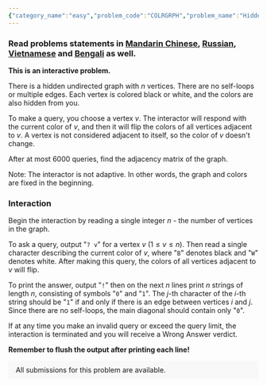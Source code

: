 ```yaml
---
{"category_name":"easy","problem_code":"COLRGRPH","problem_name":"Hidden Colored Graph","problemComponents":{"constraints":"- $1\\le n\\le 100$","constraintsState":true,"subtasks":"- 30 points : $1 \\leq R \\leq 10000$\n- 70 points : $1 \\leq R \\leq 10^9$\n","subtasksState":false,"inputFormat":"","inputFormatState":false,"outputFormat":"","outputFormatState":false,"sampleTestCases":{"0":{"id":1,"input":"3\n\nW\n\nB\n\nB\n\nW","output":"\n? 1\n\n? 2\n\n? 3\n\n? 2\n\n!\n001\n001\n110","explanation":"The example is given to demonstrate how the queries work, and it is not guaranteed that the answer can be uniquely determined from the queries in the example.\n\nThe hidden graph is a path $1-3-2$. Initially, the colors for nodes $1$, $2$, $3$ are white, black, black, respectively. Denote it by the string `WBB`.\n\nThe first query asks for node $1$. The interactor responds with its color `W` then flips the color of node $3$. The colors are now `WBW`.\n\nThe second query asks for node $2$. The interactor responds with its color `B` then flips the color of node $3$. The colors are now `WBB`.\n\nThe third query asks for node $3$. The interactor responds with its color `B` then flips the colors of nodes $1$ and $2$. The colors are now `BWB`.\n\nThe fourth query asks for node $2$. The interactor responds with its color `W` then flips the color of node $3$. The colors are now `BWW`.\n\nThen the correct adjacency matrix is guessed.","isDeleted":false}}},"video_editorial_url":"https://youtu.be/YLRmxvKkdEc","languages_supported":{"0":"CPP14","1":"C","2":"JAVA","3":"PYTH 3.6","4":"CPP17","5":"PYTH","6":"PYP3","7":"CS2","8":"ADA","9":"PYPY","10":"TEXT","11":"PAS fpc","12":"NODEJS","13":"RUBY","14":"PHP","15":"GO","16":"HASK","17":"TCL","18":"PERL","19":"SCALA","20":"LUA","21":"kotlin","22":"BASH","23":"JS","24":"LISP sbcl","25":"rust","26":"PAS gpc","27":"BF","28":"CLOJ","29":"R","30":"D","31":"CAML","32":"FORT","33":"ASM","34":"swift","35":"FS","36":"WSPC","37":"LISP clisp","38":"SQL","39":"SCM guile","40":"PERL6","41":"ERL","42":"CLPS","43":"ICK","44":"NICE","45":"PRLG","46":"ICON","47":"COB","48":"SCM chicken","49":"PIKE","50":"SCM qobi","51":"ST","52":"SQLQ","53":"NEM"},"max_timelimit":1,"source_sizelimit":50000,"problem_author":"monogon","problem_tester":"","date_added":"24-07-2021","tags":{"0":"constructive","1":"cook131","2":"easy","3":"graphs","4":"interactive","5":"monogon"},"problem_difficulty_level":"Easy-Medium","best_tag":"","editorial_url":"https://discuss.codechef.com/problems/COLRGRPH","time":{"view_start_date":1627492504,"submit_start_date":1627492504,"visible_start_date":1627492504,"end_date":1735669800},"is_direct_submittable":false,"problemDiscussURL":"https://discuss.codechef.com/search?q=COLRGRPH","is_proctored":false,"visitedContests":{},"layout":"problem"}
---
```

### Read problems statements in [Mandarin Chinese](https://www.codechef.com/download/translated/COOK131/mandarin/COLRGRPH.pdf), [Russian](https://www.codechef.com/download/translated/COOK131/russian/COLRGRPH.pdf), [Vietnamese](https://www.codechef.com/download/translated/COOK131/vietnamese/COLRGRPH.pdf) and [Bengali](https://www.codechef.com/download/translated/COOK131/bengali/COLRGRPH.pdf) as well. 

**This is an interactive problem.**

There is a hidden undirected graph with $n$ vertices. There are no self-loops or multiple edges. Each vertex is colored black or white, and the colors are also hidden from you.

To make a query, you choose a vertex $v$. The interactor will respond with the current color of $v$, and then it will flip the colors of all vertices adjacent to $v$. A vertex is not considered adjacent to itself, so the color of $v$ doesn't change.

After at most $6000$ queries, find the adjacency matrix of the graph.

Note: The interactor is not adaptive. In other words, the graph and colors are fixed in the beginning.

### Interaction

Begin the interaction by reading a single integer $n$ - the number of vertices in the graph.

To ask a query, output "`? v`" for a vertex $v$ ($1\le v\le n$). Then read a single character describing the current color of $v$, where "`B`" denotes black and "`W`" denotes white. After making this query, the colors of all vertices adjacent to $v$ will flip.

To print the answer, output "`!`" then on the next $n$ lines print $n$ strings of length $n$, consisting of symbols "`0`" and "`1`". The $j$-th character of the $i$-th string should be "`1`" if and only if there is an edge between vertices $i$ and $j$. Since there are no self-loops, the main diagonal should contain only "`0`".

If at any time you make an invalid query or exceed the query limit, the interaction is terminated and you will receive a Wrong Answer verdict.

**Remember to flush the output after printing each line!**
<aside style='background: #f8f8f8;padding: 10px 15px;'><div>All submissions for this problem are available.</div></aside>